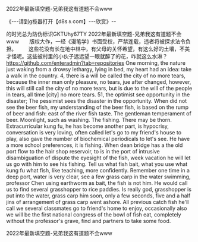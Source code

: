 2022年最新填空题-兄弟我这有道题不会www

《---请到g榄器打开【d8s⒏com】---欣赏》--

的时光总为防伪标识GKTUhy67TY
2022年最新填空题-兄弟我这有道题不会www　　版权大作，一经《漫笔学》书面受权，严禁连载，违者将被探求法令负担。
　　这些花没有长在地中林中，有父母的关怀希望，有这么好的土壤，不美才怪呢。这些被村里的小伙子远远望一眼就醉了的花，咋就这么水淋？
https://github.com/enteradmin?tab=repositories
One morning, the nature just waking from a drowsy lethargy, lying in bed, my heart had an idea: take a walk in the country.
4, there is a will be called the city of no more tears, because the inner man only pleasure, no tears, jue after changed, however, this will still call the city of no more tears, but is due to the will of the people in tears, all time [city] no more tears.
51, the optimist see opportunity in the disaster;
The pessimist sees the disaster in the opportunity.
When did not see the beer fish, my understanding of the beer fish, is based on the rump of beer and fish: east of the river fish taste.
The gentleman temperament of beer.
Moonlight, such as washing.
The fishing.
There may be thorn.
Extracurricular kung fu, he has become another part, is hypocrisy, conversation is very loving, often called let's go to my friend's house to play, also gave the number of biochemical periodicals to let's see.
He have a more school preferences, it is fishing.
When dean bridge has a the old port flow to the hair shop reservoir, to is in the port of intrusive disambiguation of dispute the eyesight of the fish, week vacation he will let us go with him to see his fishing.
Tell us what fish bait, what you use what kung fu what fish, like teaching, more confidently.
Remember one time in a deep port, water is very clear, see a few grass carp in the water swimming, professor Chen using earthworm as bait, the fish is not him.
He would call us to find several grasshopper to rice paddies.
Is really god, grasshopper is put into the water, grass carp him soon, only a few seconds, five and a half jins of arrangement of grass carp went ashore.
All previous catch fish he'll call we several classmates go to friend's home to enjoy, occasionally also we will be the first national congress of the bowl of fish eat, completely without the professor's grave, find and partners to take some food.




2022年最新填空题-兄弟我这有道题不会www
